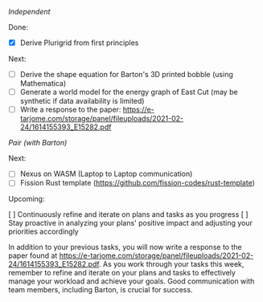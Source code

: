 *Independent*

Done:
- [x] Derive Plurigrid from first principles

Next:
- [ ] Derive the shape equation for Barton's 3D printed bobble (using Mathematica)
- [ ] Generate a world model for the energy graph of East Cut (may be synthetic if data availability is limited)
- [ ] Write a response to the paper: https://e-tarjome.com/storage/panel/fileuploads/2021-02-24/1614155393_E15282.pdf

*Pair (with Barton)*

Next:
- [ ] Nexus on WASM (Laptop to Laptop communication)
- [ ] Fission Rust template (https://github.com/fission-codes/rust-template)

Upcoming:

[ ] Continuously refine and iterate on plans and tasks as you progress
[ ] Stay proactive in analyzing your plans' positive impact and adjusting your priorities accordingly

In addition to your previous tasks, you will now write a response to the paper found at https://e-tarjome.com/storage/panel/fileuploads/2021-02-24/1614155393_E15282.pdf. As you work through your tasks this week, remember to refine and iterate on your plans and tasks to effectively manage your workload and achieve your goals. Good communication with team members, including Barton, is crucial for success.
